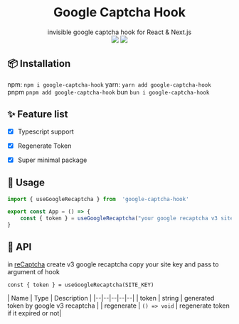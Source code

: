 <div align="center">
<h1>Google Captcha Hook</h1>
invisible google captcha hook for React & Next.js
</div>

<div align="center">
<img src="https://img.shields.io/badge/downloads-1.2k-blue">
<img src="https://img.shields.io/static/v1?label=minzipped&message=0.6kb&color=%23219c6e">
</div>

##  📦  Installation

npm:
`npm i google-captcha-hook`
yarn: 
`yarn add google-captcha-hook`	
pnpm
`pnpm add google-captcha-hook`
bun
`bun i google-captcha-hook`

## ✨  Feature list

 - [x] Typescript support
 - [x] Regenerate Token
 - [x] Super minimal package 


## 📝  Usage

```jsx
import { useGoogleRecaptcha } from  'google-captcha-hook'

export const App = () => {
	const { token } = useGoogleRecaptcha("your google recaptcha v3 site key")
}

```

## 📄 API

in [reCaptcha](https://www.google.com/recaptcha/about/) create v3 google recaptcha copy your site key and pass to argument of hook

```
const { token } = useGoogleRecaptcha(SITE_KEY)
```


| Name | Type |  Description |
|--|--|--|--|--|
| token | string | generated token by google v3 recaptcha |
| regenerate | `() => void` | regenerate token if it expired or not| 

